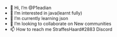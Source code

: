 - 👋 Hi, I’m @P1eadian
- 👀 I’m interested in java(learnt fully)
- 🌱 I’m currently learning json
- 💞️ I’m looking to collaborate on New communities
- 📫 How to reach me StraffesHaard#2883 Discord 

